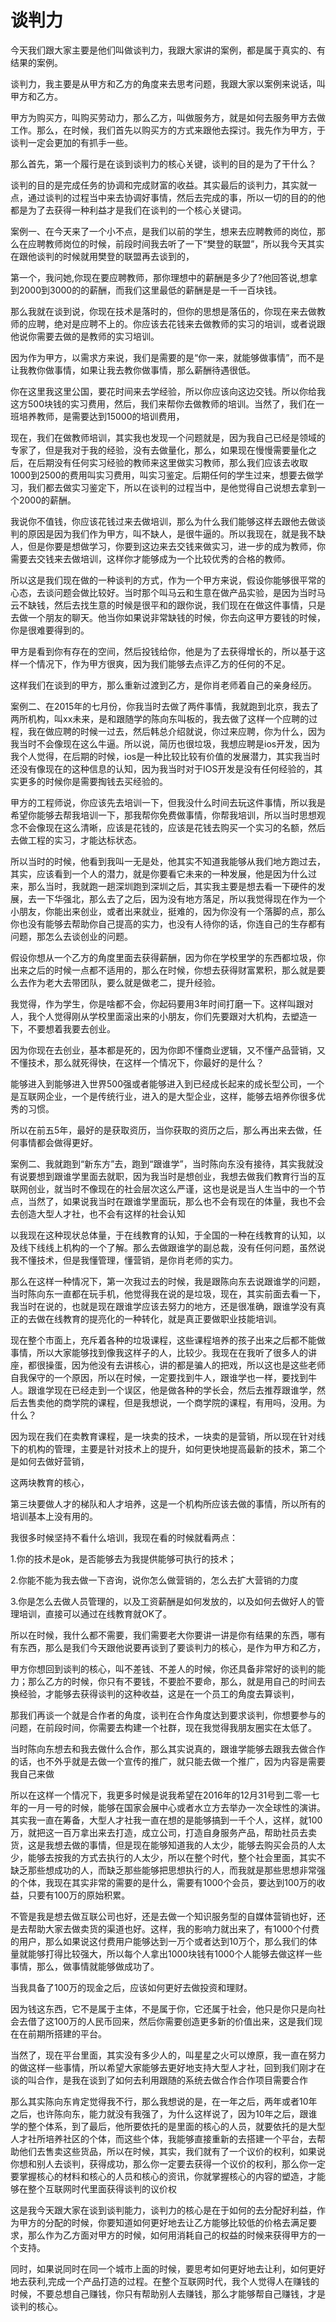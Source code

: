 # 谈判力

今天我们跟大家主要是他们叫做谈判力，我跟大家讲的案例，都是属于真实的、有结果的案例。

谈判力，我主要是从甲方和乙方的角度来去思考问题，我跟大家以案例来说话，叫甲方和乙方。

甲方为购买方，叫购买劳动力，那么乙方，叫做服务方，就是如何去服务甲方去做工作。那么，在时候，我们首先以购买方的方式来跟他去探讨。我先作为甲方，于谈判一定会更加的有抓手一些。

那么首先，第一个履行是在谈到谈判力的核心关键，谈判的目的是为了干什么？

谈判的目的是完成任务的协调和完成财富的收益。其实最后的谈判力，其实就一点，通过谈判的过程当中来去协调好事情，然后去完成的事，所以一切的目的的他都是为了去获得一种利益才是我们在谈判的一个核心关键词。

案例一、在今天来了一个小不点，是我们以前的学生，想来去应聘教师的岗位，那么在应聘教师岗位的时候，前段时间我去听了一下“樊登的联盟”，所以我今天其实在跟他谈判的时候就用樊登的联盟再去谈到的，

第一个，我问她,你现在要应聘教师，那你理想中的薪酬是多少了?他回答说,想拿到2000到3000的的薪酬，而我们这里最低的薪酬是是一千一百块钱。

那么我就在谈到说，你现在技术是落时的，但你的思想是落伍的，你现在来去做教师的应聘，绝对是应聘不上的。你应该去花钱来去做教师的实习的培训，或者说跟他说你需要去做的是教师的实习培训。

因为作为甲方，以需求方来说，我们是需要的是“你一来，就能够做事情”，而不是让我教你做事情，如果让我去教你做事情，那么薪酬待遇很低。

你在这里我这里公国，要花时间来去学经验，所以你应该向这边交钱。所以你给我这方500块钱的实习费用，然后，我们来帮你去做教师的培训。当然了，我们在一班培养教师，是需要达到15000的培训费用，

现在，我们在做教师培训，其实我也发现一个问题就是，因为我自己已经是领域的专家了，但是我对于我的经验，没有去做量化，那么，如果现在慢慢需要量化之后，在后期没有任何实习经验的教师来这里做实习教师，那么我们应该去收取1000到2500的费用叫实习费用，叫实习鉴定。后期任何的学生过来，想要去做学习，我们都去做实习鉴定下，所以在谈判的过程当中，是他觉得自己说想去拿到一个2000的薪酬。

我说你不值钱，你应该花钱过来去做培训，那么为什么我们能够这样去跟他去做谈判的原因是因为我们作为甲方，叫不缺人，是很牛逼的。所以我现在，就是我不缺人，但是你要是想做学习，你要到这边来去交钱来做实习，进一步的成为教师，你需要去交钱来去做培训，这样你才能够成为一个比较优秀的合格的教师。

所以这是我们现在做的一种谈判的方式，作为一个甲方来说，假设你能够很平常的心态，去谈问题会做比较好。当时那个叫马云和生意在做产品实验，是因为当时马云不缺钱，然后去找生意的时候是很平和的跟你说，我们现在在做这件事情，只是去做一个朋友的聊天。他当你如果说非常缺钱的时候，你去向这甲方要钱的时候，你是很难要得到的。

甲方是看到你有存在的空间，然后投钱给你，他是为了去获得增长的，所以基于这样一个情况下，作为甲方很爽，因为我们能够去点评乙方的任何的不足。

这样我们在谈到的甲方，那么重新过渡到乙方，是你肖老师着自己的亲身经历。

案例二、在2015年的七月份，你我当时去做了两件事情，我就跑到北京，我去了两所机构，叫xx未来，是和跟随学的陈向东叫板的，我去做了这样一个应聘的过程，我在做应聘的时候一过去，然后韩总介绍就说，你过来应聘，你为什么，因为我当时不会像现在这么牛逼。所以说，简历也很垃圾，我想应聘是ios开发，因为我个人觉得，在后期的时候，ios是一种比较比较有价值的发展潜力，其实我当时还没有像现在的这种信息的认知，因为我当时对于IOS开发是没有任何经验的，其实更多的时候你是需要掏钱去买经验的。

甲方的工程师说，你应该先去培训一下，但我没什么时间去玩这件事情，所以我是希望你能够去帮我培训一下，那我帮你免费做事情，你帮我培训，所以当时思想观念不会像现在这么清晰，应该是花钱的，应该是花钱去购买一个实习的名额，然后去做工程的实习，才能达标状态。

所以当时的时候，他看到我叫一无是处，他其实不知道我能够从我们地方跑过去，其实，应该看到一个人的潜力，就是你要看它未来的一种发展，他是因为什么过来，那么当时，我就跑一趟深圳跑到深圳之后，其实我主要是想去看一下硬件的发展，去一下华强北，那么去了之后，因为没有地方落足，所以我觉得现在作为一个小朋友，你能出来创业，或者出来就业，挺难的，因为你没有一个落脚的点，那么你也没有能够去帮助你自己提高的实力，也没有人待你的话，你连自己的生存都有问题，那怎么去谈创业的问题。

假设你想从一个乙方的角度里面去获得薪酬，因为你在学校里学的东西都垃圾，你出来之后的时候一点都不适用的，那么在时候，你想去获得财富累积，那么就是要么去作为老大去带团队，要么就是做老二，提升经验。

我觉得，作为学生，你是啥都不会，你起码要用3年时间打磨一下。这样叫跟对人，我个人觉得刚从学校里面滚出来的小朋友，你们先要跟对大机构，去塑造一下，不要想着我要去创业。

因为你现在去创业，基本都是死的，因为你即不懂商业逻辑，又不懂产品营销，又不懂技术，那么就死得快，在这样一个情况下，你最好的是什么？

能够进入到能够进入世界500强或者能够进入到已经成长起来的成长型公司，一个是互联网企业，一个是传统行业，进入的是大型企业，这样，能够去培养你很多优秀的习惯。

所以在前五5年，最好的是获取资历，当你获取的资历之后，那么再出来去做，任何事情都会做得更好。

案例二、我就跑到“新东方”去，跑到“跟谁学”，当时陈向东没有接待，其实我就没有说要想到跟谁学里面去就职，因为我当时是想创业，我想去做我们教育行当的互联网创业，就当时不像现在的社会层次这么严谨，这也是说是当人生当中的一个节点，当然了，如果说我当时在跟谁学里面玩，那么也不会有现在的体量，我也不会去创造大型人才社，也不会有这样的社会认知

以我现在这种现状总体量，于在线教育的认知，于全国的一种在线教育的认知，以及线下线线上机构的一个了解。那么去做跟谁学的副总裁，没有任何问题，虽然说我不懂技术，但是我懂管理，懂营销，是你肖老师的实力。

那么在这样一种情况下，第一次我过去的时候，我是跟陈向东去说跟谁学的问题，当时陈向东一直都在玩手机，他觉得我在说的是垃圾，现在，其实前面去看一下，我当时在说的，也就是现在跟谁学应该去努力的地方，还是很准确，跟谁学没有真正的去做在线教育的提亮化的一种转化，就是真正要做职业技能培训。

现在整个市面上，充斥着各种的垃圾课程，这些课程培养的孩子出来之后都不能做事情，所以大家能够找到像我这样子的人，比较少。我现在在我听了很多人的讲座，都很操蛋，因为他没有去讲核心，讲的都是骗人的把戏，所以这也是这些老师自我保守的一个原因，所以在时候，一定要找到牛人，跟谁学也一样，要找到牛人。跟谁学现在已经走到一个误区，他是做各种的学长会，然后去推荐跟谁学，然后去售卖他的商学院的课程，但是我想说，一个商学院的课程，有用吗，没用。为什么？

因为现在我们在卖教育课程，是一块卖的技术，一块卖的是营销，所以现在针对线下的机构的管理，主要是针对技术上的提升，如何更快地提高最新的技术，第二个是如何去做好营销，

这两块教育的核心，

第三块要做人才的梯队和人才培养，这是一个机构所应该去做的事情，所以所有的培训基本上没有用的。

我很多时候坚持不看什么培训，我现在看的时候就看两点：

1.你的技术是ok，是否能够去为我提供能够可执行的技术；

2.你能不能为我去做一下咨询，说你怎么做营销的，怎么去扩大营销的力度

3.你是怎么去做人员管理的，以及工资薪酬是如何发放的，以及如何去做好人的管理培训，直接可以通过在线教育就OK了。

所以在时候，我什么都不需要，我们需要老大你要讲一讲是你有结果的东西，哪有有东西，那么是我们今天跟他说要再谈到了要谈判力的核心，是作为甲方和乙方，

甲方你想回到谈判的核心，叫不差钱、不差人的时候，你还具备非常好的谈判的能力；那么乙方的时候，你只有不要钱，不要脸不要命，那么，就是用自己的时间去换经验，才能够去获得谈判的这种收益，这是在一个员工的角度去算谈判，

那我们再谈一个就是合作者的角度，谈判在合作角度达到要求谈判，你想要参与的问题，在前段时间，你需要去构建一个社群，现在我觉得我朋友圈实在太低了。

当时陈向东想去和我去做什么合作，那么其实说真的，跟谁学能够去跟我去做合作的话，也不外乎就是去做一个宣传的推广，就只能去做一个推广，因为内容是需要我自己来做

所以在这样一个情况下，我更多时候是说我希望在2016年的12月31号到二零一七年的一月一号的时候，能够在国家会展中心或者水立方去举办一次全球性的演讲。其实我一直在筹备，大型人才社我一直在想的是能够搞到一千个人，这样，就100万，就把这一百万拿出来去打造，成立公司，打造自身服务产品，帮助社员去卖货，这是我想去做的事情，但是现在能够知道我的人太少，能够去购买会员的人太少，能够去按我的方式去执行的人太少，所以在整个时代，整个社会里面，其实不缺乏那些想成功的人，而缺乏那些能够把思想执行的人，而我就是那些思想非常强的个体，我现在其实非常的需要的是什么，需要有1000个会员，要达到100万的收益，只要有100万的原始积累。

不管是我是想去做互联公司也好，还是去做一个知识服务型的自媒体营销也好，还是去帮助大家去做卖货的渠道也好。这样，我的影响力就出来了，有1000个付费的用户，那么如果说这付费用户能够达到一万个或者达到10万个，那么我们的体量就能够打得比较强大，所以每个人拿出1000块钱有1000个人能够去做这样一些事情，那么，做事情就能够做成功了。

当我具备了100万的现金之后，应该如何更好去做投资和理财。

因为钱这东西，它不是属于主体，不是属于你，它还属于社会，他只是你只是向社会去借了这100万的人民币回来，然后你需要创造更多新的价值出来，这是我们现在在前期所搭建的平台。

当然了，现在平台里面，其实没有多少人的，叫星星之火可以燎原，我一直在努力的做这样一些事情，所以希望大家能够去更好地支持大型人才社，回到我们刚才在谈的叫合作，是我在谈到了如何去利用跟随的系统去做合作合作项目需要合作

那么其实陈向东肯定觉得我不行，那么我想说的是，在一年之后，两年或者10年之后，也许陈向东，能力就没有我强了，为什么这样说了，因为10年之后，跟谁学的整个体系，到了最后，他所要依托的是里面的核心的人员，就要依托的是大型人才社所培养社区的个体，而这些个体，我能够直接重新的去搭建一个平台，去帮助他们去售卖这些货品，所以在时候，其实，我们就有了一个议价的权利，如果说你想和别人去谈判，获得成功，那么你一定要去获得一个议价的权利，那么你一定要掌握核心的材料和核心的人员和核心的资讯，你就掌握核心的内容的塑造，才能够在整个互联网时代里面获得谈判的议价权

这是我今天跟大家在谈到谈判能力，谈判力的核心是在于如何的去分配好利益，作为甲方的分配的时候，你要知道如何更好地去让乙方能够比较低的价格去满足要求，那么作为乙方面对甲方的时候，如何用消耗自己的权益的时候来获得甲方的一个支持。

同时，如果说同时在同一个城市上面的时候，要思考如何更好地去让利，如何更好地去获利,完成一个产品打造的过程。在整个互联网时代，我个人觉得人在赚钱的时候，不要总想自己赚钱，你只有帮助别人去赚钱，那么才能够帮自己赚钱，才是谈判的核心。
